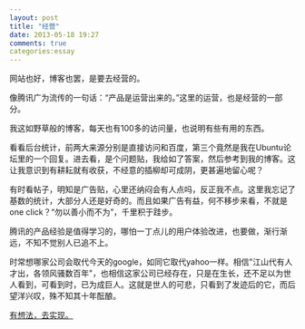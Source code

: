 ```yaml
---
layout: post
title: "经营"
date: 2013-05-18 19:27
comments: true
categories:essay
---
```

网站也好，博客也罢，是要去经营的。  

像腾讯广为流传的一句话：“产品是运营出来的。”这里的运营，也是经营的一部分。  

我这如野草般的博客，每天也有100多的访问量，也说明有些有用的东西。  

看看后台统计，前两大来源分别是直接访问和百度，第三个竟然是我在Ubuntu论坛里的一个回复。进去看，是个问题贴，我给如了答案，然后参考到我的博客。这让我意识到有耕耘就有收获，不经意的插柳却可成阴，更甚遍地留心呢？  

有时看帖子，明知是广告贴，心里还纳闷会有人点吗，反正我不点。这里我忘记了基数的统计，大部分人还是好奇的。而且如果广告有益，何不移步来看，不就是one click？“勿以善小而不为”，千里积于跬步。  

腾讯的产品经验是值得学习的，哪怕一丁点儿的用户体验改进，也要做，渐行渐远，不知不觉别人已追不上。  

时常想哪家公司会取代今天的google，如同它取代yahoo一样。相信"江山代有人才出，各领风骚数百年"，也相信这家公司已经存在，只是在生长，还不足以为世人看到，可看到时，已为成巨人。这就是世人的可悲，只看到了发迹后的它，而后望洋兴叹，殊不知其十年酝酿。  

<a target="_blank" href="http://www.shixiann.com">有想法，去实现。</a>
